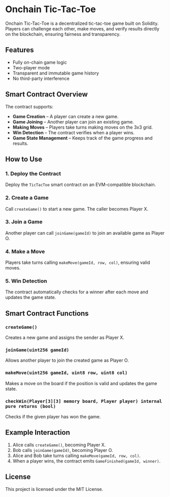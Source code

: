 # Onchain Tic-Tac-Toe

Onchain Tic-Tac-Toe is a decentralized tic-tac-toe game built on Solidity. Players can challenge each other, make moves, and verify results directly on the blockchain, ensuring fairness and transparency.

## Features
- Fully on-chain game logic
- Two-player mode
- Transparent and immutable game history  
- No third-party interference

## Smart Contract Overview
The contract supports:
- **Game Creation** – A player can create a new game. 
- **Game Joining** – Another player can join an existing game.
- **Making Moves** – Players take turns making moves on the 3x3 grid.
- **Win Detection** – The contract verifies when a player wins.
- **Game State Management** – Keeps track of the game progress and results.

## How to Use
### 1. Deploy the Contract
Deploy the `TicTacToe` smart contract on an EVM-compatible blockchain.

### 2. Create a Game
Call `createGame()` to start a new game. The caller becomes Player X.

### 3. Join a Game
Another player can call `joinGame(gameId)` to join an available game as Player O.

### 4. Make a Move
Players take turns calling `makeMove(gameId, row, col)`, ensuring valid moves.

### 5. Win Detection
The contract automatically checks for a winner after each move and updates the game state.

## Smart Contract Functions
### `createGame()`
Creates a new game and assigns the sender as Player X.

### `joinGame(uint256 gameId)`
Allows another player to join the created game as Player O.

### `makeMove(uint256 gameId, uint8 row, uint8 col)`
Makes a move on the board if the position is valid and updates the game state.

### `checkWin(Player[3][3] memory board, Player player) internal pure returns (bool)`
Checks if the given player has won the game.

## Example Interaction
1. Alice calls `createGame()`, becoming Player X.
2. Bob calls `joinGame(gameId)`, becoming Player O.
3. Alice and Bob take turns calling `makeMove(gameId, row, col)`.
4. When a player wins, the contract emits `GameFinished(gameId, winner)`.

## License
This project is licensed under the MIT License.
